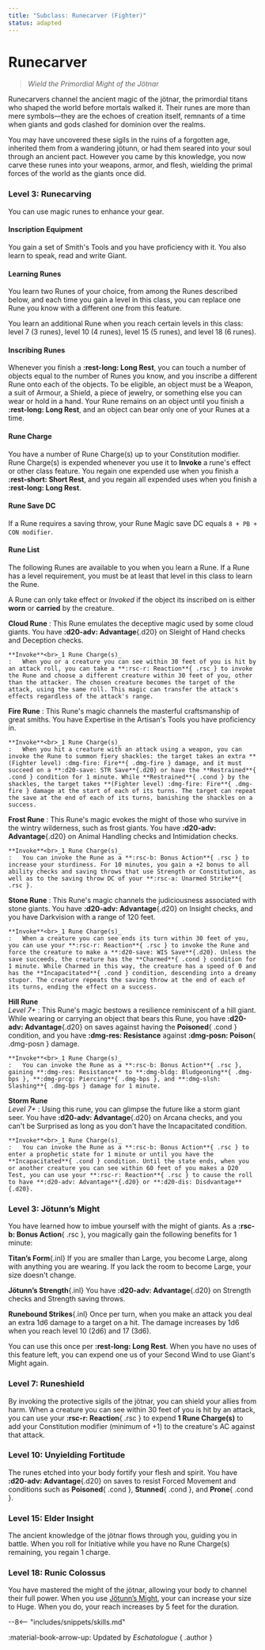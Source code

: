 ```yaml
---
title: "Subclass: Runecarver (Fighter)"
status: adapted
---
```


<p style="display:none">
Channel the Runic Magic of Giants
</p>

# Runecarver

> *Wield the Primordial Might of the Jötnar*

Runecarvers channel the ancient magic of the jötnar, the primordial titans who shaped the world before mortals walked it. Their runes are more than mere symbols—they are the echoes of creation itself, remnants of a time when giants and gods clashed for dominion over the realms.

You may have uncovered these sigils in the ruins of a forgotten age, inherited them from a wandering jötunn, or had them seared into your soul through an ancient pact. However you came by this knowledge, you now carve these runes into your weapons, armor, and flesh, wielding the primal forces of the world as the giants once did.

### Level 3: Runecarving

You can use magic runes to enhance your gear.

#### Inscription Equipment

You gain a set of Smith's Tools and you have proficiency with it. You also learn to speak, read and write Giant. 

#### Learning Runes

You learn two Runes of your choice, from among the Runes described below, and each time you gain a level in this class, you can replace one Rune you know with a different one from this feature. 

You learn an additional Rune when you reach certain levels in this class: level 7 (3 runes), level 10 (4 runes), level 15 (5 runes), and level 18 (6 runes).

#### Inscribing Runes

Whenever you finish a **:rest-long: Long Rest**, you can touch a number of objects equal to the number of Runes you know, and you inscribe a different Rune onto each of the objects. To be eligible, an object must be a Weapon, a suit of Armour, a Shield, a piece of jewelry, or something else you can wear or hold in a hand. Your Rune remains on an object until you finish a **:rest-long: Long Rest**, and an object can bear only one of your Runes at a time.

#### Rune Charge

You have a number of Rune Charge(s) up to your Constitution modifier. Rune Charge(s) is expended whenever you use it to **Invoke** a rune's effect or other class feature. You regain one expended use when you finish a **:rest-short: Short Rest**, and you regain all expended uses when you finish a **:rest-long: Long Rest**. 

#### Rune Save DC

If a Rune requires a saving throw, your Rune Magic save DC equals `8 + PB + CON modifier`.

#### Rune List

The following Runes are available to you when you learn a Rune. If a Rune has a level requirement, you must be at least that level in this class to learn the Rune.

A Rune can only take effect or *Invoked* if the object its inscribed on is either **worn** or **carried** by the creature.

**Cloud Rune**
:   This Rune emulates the deceptive magic used by some cloud giants. You have **:d20-adv: Advantage**{.d20} on Sleight of Hand checks and Deception checks.

    **Invoke**<br>_1 Rune Charge(s)_
    :   When you or a creature you can see within 30 feet of you is hit by an attack roll, you can take a **:rsc-r: Reaction**{ .rsc } to invoke the Rune and choose a different creature within 30 feet of you, other than the attacker. The chosen creature becomes the target of the attack, using the same roll. This magic can transfer the attack's effects regardless of the attack's range.

**Fire Rune**
:   This Rune's magic channels the masterful craftsmanship of great smiths. You have Expertise in the Artisan's Tools you have proficiency in.

    **Invoke**<br>_1 Rune Charge(s)_
    :   When you hit a creature with an attack using a weapon, you can invoke the Rune to summon fiery shackles: the target takes an extra **(Fighter level) :dmg-fire: Fire**{ .dmg-fire } damage, and it must succeed on a **:d20-save: STR Save**{.d20} or have the **Restrained**{ .cond } condition for 1 minute. While **Restrained**{ .cond } by the shackles, the target takes **(Fighter level) :dmg-fire: Fire**{ .dmg-fire } damage at the start of each of its turns. The target can repeat the save at the end of each of its turns, banishing the shackles on a success.

**Frost Rune**
:   This Rune's magic evokes the might of those who survive in the wintry wilderness, such as frost giants. You have **:d20-adv: Advantage**{.d20} on Animal Handling checks and Intimidation checks.
    
    **Invoke**<br>_1 Rune Charge(s)_
    :   You can invoke the Rune as a **:rsc-b: Bonus Action**{ .rsc } to increase your sturdiness. For 10 minutes, you gain a +2 bonus to all ability checks and saving throws that use Strength or Constitution, as well as to the saving throw DC of your **:rsc-a: Unarmed Strike**{ .rsc }.

**Stone Rune**
:   This Rune's magic channels the judiciousness associated with stone giants. You have **:d20-adv: Advantage**{.d20} on Insight checks, and you have Darkvision with a range of 120 feet.
    
    **Invoke**<br>_1 Rune Charge(s)_
    :   When a creature you can see ends its turn within 30 feet of you, you can use your **:rsc-r: Reaction**{ .rsc } to invoke the Rune and force the creature to make a **:d20-save: WIS Save**{.d20}. Unless the save succeeds, the creature has the **Charmed**{ .cond } condition for 1 minute. While Charmed in this way, the creature has a speed of 0 and has the **Incapacitated**{ .cond } condition, descending into a dreamy stupor. The creature repeats the saving throw at the end of each of its turns, ending the effect on a success.

**Hill Rune** <br>_Level 7+_
:    This Rune's magic bestows a resilience reminiscent of a hill giant. While wearing or carrying an object that bears this Rune, you have **:d20-adv: Advantage**{.d20} on saves against having the **Poisoned**{ .cond } condition, and you have **:dmg-res: Resistance** against **:dmg-posn: Poison**{ .dmg-posn } damage.

    **Invoke**<br>_1 Rune Charge(s)_
    :   You can invoke the Rune as a **:rsc-b: Bonus Action**{ .rsc }, gaining **:dmg-res: Resistance** to **:dmg-bldg: Bludgeoning**{ .dmg-bps }, **:dmg-prcg: Piercing**{ .dmg-bps }, and **:dmg-slsh: Slashing**{ .dmg-bps } damage for 1 minute.

**Storm Rune** <br>_Level 7+_
:   Using this rune, you can glimpse the future like a storm giant seer. You have **:d20-adv: Advantage**{.d20} on Arcana checks, and you can't be Surprised as long as you don't have the Incapacitated condition.

    **Invoke**<br>_1 Rune Charge(s)_
    :   You can invoke the Rune as a **:rsc-b: Bonus Action**{ .rsc } to enter a prophetic state for 1 minute or until you have the **Incapacitated**{ .cond } condition. Until the state ends, when you or another creature you can see within 60 feet of you makes a D20 Test, you can use your **:rsc-r: Reaction**{ .rsc } to cause the roll to have **:d20-adv: Advantage**{.d20} or **:d20-dis: Disdvantage**{.d20}.

### Level 3: Jötunn’s Might

You have learned how to imbue yourself with the might of giants. As a **:rsc-b: Bonus Action**{ .rsc }, you magically gain the following benefits for 1 minute:

**Titan’s Form**{.inl} If you are smaller than Large, you become Large, along with anything you are wearing. If you lack the room to become Large, your size doesn't change.

**Jötunn’s Strength**{.inl} You have **:d20-adv: Advantage**{.d20} on Strength checks and Strength saving throws.

**Runebound Strikes**{.inl} Once per turn, when you make an attack you deal an extra 1d6 damage to a target on a hit. The damage increases by 1d6 when you reach level 10 (2d6) and 17 (3d6).

You can use this once per **:rest-long: Long Rest**. When you have no uses of this feature left, you can expend one us of your Second Wind to use Giant's Might again.

### Level 7: Runeshield

By invoking the protective sigils of the jötnar, you can shield your allies from harm. When a creature you can see within 30 feet of you is hit by an attack, you can use your **:rsc-r: Reaction**{ .rsc } to expend **1 Rune Charge(s)** to add your Constitution modifier (minimum of +1) to the creature's AC against that attack.

### Level 10: Unyielding Fortitude

The runes etched into your body fortify your flesh and spirit. You have **:d20-adv: Advantage**{.d20} on saves to resist Forced Movement and conditions such as **Poisoned**{ .cond }, **Stunned**{ .cond }, and **Prone**{ .cond }.

### Level 15: Elder Insight

The ancient knowledge of the jötnar flows through you, guiding you in battle. When you roll for Initiative while you have no Rune Charge(s) remaining, you regain 1 charge.

### Level 18: Runic Colossus

You have mastered the might of the jötnar, allowing your body to channel their full power. When you use [Jötunn’s Might](#level-3-jötunns-might), your can increase your size to Huge. When you do, your reach increases by 5 feet for the duration.

--8<-- "includes/snippets/skills.md"

:material-book-arrow-up: Updated by *Eschatologue*
{ .author }